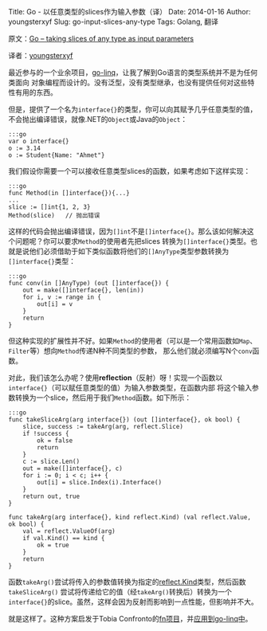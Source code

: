 Title: Go - 以任意类型的slices作为输入参数（译）
Date: 2014-01-16
Author: youngsterxyf
Slug: go-input-slices-any-type
Tags: Golang, 翻译

原文：[Go – taking slices of any type as input parameters](https://ahmetalpbalkan.com/blog/golang-take-slices-of-any-type-as-input-parameter/)

译者：[youngsterxyf](https://github.com/youngsterxyf)

最近参与的一个业余项目，[go-linq](https://github.com/ahmetalpbalkan/go-linq)，让我了解到Go语言的类型系统并不是为任何类面向
对象编程而设计的。没有泛型，没有类型继承，也没有提供任何对这些特性有用的东西。

但是，提供了一个名为`interface{}`的类型，你可以向其赋予几乎任意类型的值，不会抛出编译错误，就像.NET的`Object`或Java的`Object`：

    :::go
    var o interface{}
    o := 3.14
    o := Student{Name: "Ahmet"}

我们假设你需要一个可以接收任意类型slices的函数，如果考虑如下这样实现：

    :::go
    func Method(in []interface{}){...}
    ...
    slice := []int{1, 2, 3}
    Method(slice)   // 抛出错误

这样的代码会抛出编译错误，因为`[]int`不是`[]interface{}`。那么该如何解决这个问题呢？你可以要求`Method`的使用者先把slices
转换为`[]interface{}`类型。也就是说他们必须借助于如下类似函数将他们的`[]AnyType`类型参数转换为`[]interface{}`类型：

    :::go
    func conv(in []AnyType) (out []interface{}) {
        out = make([]interface{}, len(in))
        for i, v := range in {
            out[i] = v
        }
        return
    }

但这种实现的扩展性并不好。如果`Method`的使用者（可以是一个常用函数如`Map`、`Filter`等）想向`Method`传递N种不同类型的参数，
那么他们就必须编写N个`conv`函数。

对此，我们该怎么办呢？使用**reflection**（反射）呀！实现一个函数以`interface{}`（可以赋任意类型的值）为输入参数类型，在函数内部
将这个输入参数转换为一个slice，然后用于我们`Method`函数。如下所示：

    :::go
    func takeSliceArg(arg interface{}) (out []interface{}, ok bool) {
        slice, success := takeArg(arg, reflect.Slice)
        if !success {
            ok = false
            return
        }
        c := slice.Len()
        out = make([]interface{}, c)
        for i := 0; i < c; i++ {
            out[i] = slice.Index(i).Interface()
        }
        return out, true
    }

    func takeArg(arg interface{}, kind reflect.Kind) (val reflect.Value, ok bool) {
        val = reflect.ValueOf(arg)
        if val.Kind() == kind {
            ok = true
        }
        return
    }

函数`takeArg()`尝试将传入的参数值转换为指定的[reflect.Kind](http://golang.org/pkg/reflect/#Kind)类型，然后函数`takeSliceArg()`
尝试将传递给它的值（经`takeArg()`转换后）转换为一个`interface{}`的slice。虽然，这样会因为反射而影响到一点性能，但影响并不大。

就是这样了。这种方案启发于Tobia Confronto的[fn项目](https://github.com/tobia/fn)，并[应用到go-linq中](https://github.com/ahmetalpbalkan/go-linq/commit/fa1548dc4ad8126e62c1848df6e6d961753d976e#diff-3)。
